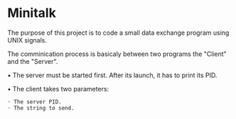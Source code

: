 # Minitalk
The purpose of this project is to code a small data exchange program
using UNIX signals.

The comminication process is  basicaly between two programs the "Client" and the "Server".

• The server must be started first. After its launch, it has to print its PID.

• The client takes two parameters:
   
    ◦ The server PID.
    ◦ The string to send.
